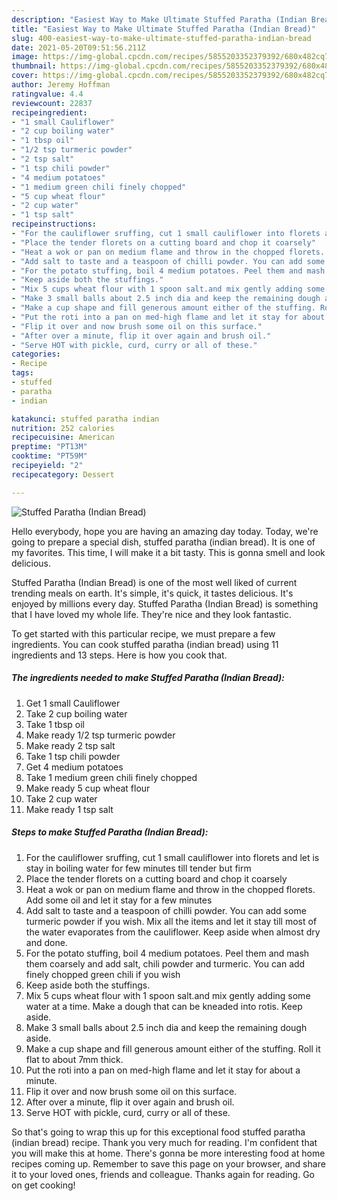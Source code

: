 ```yaml
---
description: "Easiest Way to Make Ultimate Stuffed Paratha (Indian Bread)"
title: "Easiest Way to Make Ultimate Stuffed Paratha (Indian Bread)"
slug: 400-easiest-way-to-make-ultimate-stuffed-paratha-indian-bread
date: 2021-05-20T09:51:56.211Z
image: https://img-global.cpcdn.com/recipes/5855203352379392/680x482cq70/stuffed-paratha-indian-bread-recipe-main-photo.jpg
thumbnail: https://img-global.cpcdn.com/recipes/5855203352379392/680x482cq70/stuffed-paratha-indian-bread-recipe-main-photo.jpg
cover: https://img-global.cpcdn.com/recipes/5855203352379392/680x482cq70/stuffed-paratha-indian-bread-recipe-main-photo.jpg
author: Jeremy Hoffman
ratingvalue: 4.4
reviewcount: 22837
recipeingredient:
- "1 small Cauliflower"
- "2 cup boiling water"
- "1 tbsp oil"
- "1/2 tsp turmeric powder"
- "2 tsp salt"
- "1 tsp chili powder"
- "4 medium potatoes"
- "1 medium green chili finely chopped"
- "5 cup wheat flour"
- "2 cup water"
- "1 tsp salt"
recipeinstructions:
- "For the cauliflower sruffing, cut 1 small cauliflower into florets and let is stay in boiling water for few minutes till tender but firm"
- "Place the tender florets on a cutting board and chop it coarsely"
- "Heat a wok or pan on medium flame and throw in the chopped florets. Add some oil and let it stay for a few minutes"
- "Add salt to taste and a teaspoon of chilli powder. You can add some turmeric powder if you wish. Mix all the items and let it stay till most of the water evaporates from the cauliflower. Keep aside when almost dry and done."
- "For the potato stuffing, boil 4 medium potatoes. Peel them and mash them coarsely and add salt, chili powder and turmeric. You can add finely chopped green chili if you wish"
- "Keep aside both the stuffings."
- "Mix 5 cups wheat flour with 1 spoon salt.and mix gently adding some water at a time. Make a dough that can be kneaded into rotis. Keep aside."
- "Make 3 small balls about 2.5 inch dia and keep the remaining dough aside."
- "Make a cup shape and fill generous amount either of the stuffing. Roll it flat to about 7mm thick."
- "Put the roti into a pan on med-high flame and let it stay for about a minute."
- "Flip it over and now brush some oil on this surface."
- "After over a minute, flip it over again and brush oil."
- "Serve HOT with pickle, curd, curry or all of these."
categories:
- Recipe
tags:
- stuffed
- paratha
- indian

katakunci: stuffed paratha indian 
nutrition: 252 calories
recipecuisine: American
preptime: "PT13M"
cooktime: "PT59M"
recipeyield: "2"
recipecategory: Dessert

---
```



![Stuffed Paratha (Indian Bread)](https://img-global.cpcdn.com/recipes/5855203352379392/680x482cq70/stuffed-paratha-indian-bread-recipe-main-photo.jpg)

Hello everybody, hope you are having an amazing day today. Today, we're going to prepare a special dish, stuffed paratha (indian bread). It is one of my favorites. This time, I will make it a bit tasty. This is gonna smell and look delicious.

Stuffed Paratha (Indian Bread) is one of the most well liked of current trending meals on earth. It's simple, it's quick, it tastes delicious. It's enjoyed by millions every day. Stuffed Paratha (Indian Bread) is something that I have loved my whole life. They're nice and they look fantastic.




To get started with this particular recipe, we must prepare a few ingredients. You can cook stuffed paratha (indian bread) using 11 ingredients and 13 steps. Here is how you cook that.

<!--inarticleads1-->

##### The ingredients needed to make Stuffed Paratha (Indian Bread):

1. Get 1 small Cauliflower
1. Take 2 cup boiling water
1. Take 1 tbsp oil
1. Make ready 1/2 tsp turmeric powder
1. Make ready 2 tsp salt
1. Take 1 tsp chili powder
1. Get 4 medium potatoes
1. Take 1 medium green chili finely chopped
1. Make ready 5 cup wheat flour
1. Take 2 cup water
1. Make ready 1 tsp salt




<!--inarticleads2-->

##### Steps to make Stuffed Paratha (Indian Bread):

1. For the cauliflower sruffing, cut 1 small cauliflower into florets and let is stay in boiling water for few minutes till tender but firm
1. Place the tender florets on a cutting board and chop it coarsely
1. Heat a wok or pan on medium flame and throw in the chopped florets. Add some oil and let it stay for a few minutes
1. Add salt to taste and a teaspoon of chilli powder. You can add some turmeric powder if you wish. Mix all the items and let it stay till most of the water evaporates from the cauliflower. Keep aside when almost dry and done.
1. For the potato stuffing, boil 4 medium potatoes. Peel them and mash them coarsely and add salt, chili powder and turmeric. You can add finely chopped green chili if you wish
1. Keep aside both the stuffings.
1. Mix 5 cups wheat flour with 1 spoon salt.and mix gently adding some water at a time. Make a dough that can be kneaded into rotis. Keep aside.
1. Make 3 small balls about 2.5 inch dia and keep the remaining dough aside.
1. Make a cup shape and fill generous amount either of the stuffing. Roll it flat to about 7mm thick.
1. Put the roti into a pan on med-high flame and let it stay for about a minute.
1. Flip it over and now brush some oil on this surface.
1. After over a minute, flip it over again and brush oil.
1. Serve HOT with pickle, curd, curry or all of these.




So that's going to wrap this up for this exceptional food stuffed paratha (indian bread) recipe. Thank you very much for reading. I'm confident that you will make this at home. There's gonna be more interesting food at home recipes coming up. Remember to save this page on your browser, and share it to your loved ones, friends and colleague. Thanks again for reading. Go on get cooking!
